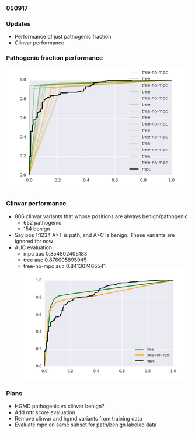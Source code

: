 ### 050917

### Updates
* Performance of just pathogenic fraction
* Clinvar performance

### Pathogenic fraction performance
![roc](plots/roc.png)

### Clinvar performance
* 806 clinvar variants that whose positions are always benign/pathogenic
    * 652 pathogenic
    * 154 benign
* Say pos 1:1234 A>T is path, and A>C is benign. These variants are ignored for now
* AUC evaluation
    * mpc auc 0.854802406183
    * tree auc 0.876005895945
    * tree-no-mpc auc 0.841307465541
![clinvar roc](plots/clinvar_roc.png)

### Plans
* HGMD pathogenic vs clinvar benign?
* Add mtr score evaluation
* Remove clinvar and hgmd variants from training data
* Evaluate mpc on same subset for path/benign labeled data

